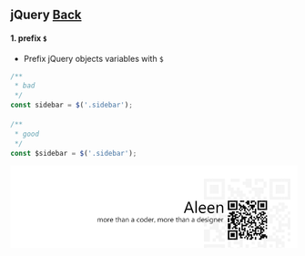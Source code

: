 ## jQuery [**Back**](./../README.md)

#### 1. prefix `$`

- Prefix jQuery objects variables with `$`

```js
/**
 * bad
 */
const sidebar = $('.sidebar');

/**
 * good
 */
const $sidebar = $('.sidebar');
```

<a href="http://aleen42.github.io/" target="_blank" ><img src="./../pic/tail.gif"></a>